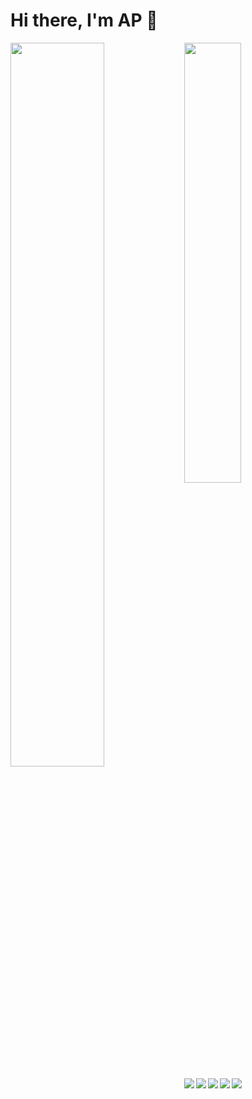 # Hi there, I'm AP 👋

<img align="left" width="54.5%" src="https://github-readme-stats.vercel.app/api?username=antarpreet11&count_private=true&hide=stars&show_icons=true&theme=radical"/>
<img width="42.5%" src="https://github-readme-stats.vercel.app/api/top-langs/?username=antarpreet11&layout=compact"/>

<img align="left" src="https://img.shields.io/badge/node.js-6DA55F?style=for-the-badge&logo=node.js&logoColor=white"/>
<img align="left" src="https://img.shields.io/badge/javascript-%23323330.svg?style=for-the-badge&logo=javascript&logoColor=%23F7DF1E"/>
<img align="left" src="https://img.shields.io/badge/react-%2320232a.svg?style=for-the-badge&logo=react&logoColor=%2361DAFB"/>
<img align="left" src="https://img.shields.io/badge/typescript-%23007ACC.svg?style=for-the-badge&logo=typescript&logoColor=white"/>
<img src="https://img.shields.io/badge/Ethereum-3C3C3D?style=for-the-badge&logo=Ethereum&logoColor=white"/>

